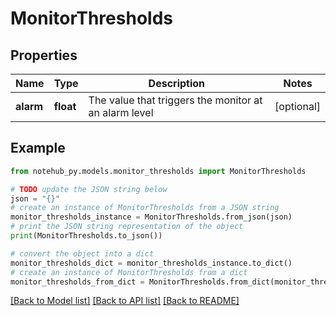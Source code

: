 # MonitorThresholds


## Properties

Name | Type | Description | Notes
------------ | ------------- | ------------- | -------------
**alarm** | **float** | The value that triggers the monitor at an alarm level | [optional] 

## Example

```python
from notehub_py.models.monitor_thresholds import MonitorThresholds

# TODO update the JSON string below
json = "{}"
# create an instance of MonitorThresholds from a JSON string
monitor_thresholds_instance = MonitorThresholds.from_json(json)
# print the JSON string representation of the object
print(MonitorThresholds.to_json())

# convert the object into a dict
monitor_thresholds_dict = monitor_thresholds_instance.to_dict()
# create an instance of MonitorThresholds from a dict
monitor_thresholds_from_dict = MonitorThresholds.from_dict(monitor_thresholds_dict)
```
[[Back to Model list]](../README.md#documentation-for-models) [[Back to API list]](../README.md#documentation-for-api-endpoints) [[Back to README]](../README.md)


